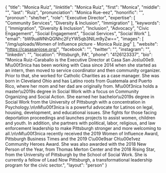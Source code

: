 {
  "title": "Monica Ruiz",
  "linktitle": "Monica Ruiz",
  "first": "Monica",
  "middle": "",
  "last": "Ruiz",
  "pronunciation": "Monica Rue-eez",
  "honorific": "",
  "pronoun": "she/her",
  "role": "Executive Director",
  "expertise": [
    "Community Services",
    "Diversity & Inclusion",
    "Immigration"
  ],
  "keywords": [
    "Immigration",
    "Diversity & Inclusion",
    "Inclusion",
    "Advocacy",
    "Civic Engagement",
    "Social Engagement",
    "Social Services",
    "Social Work"
  ],
  "email": "bW9uaWNhQGNhc2FzYW5qb3NlLm9yZw==",
  "images": [
    "/img/uploads/Women of Influence picture - Monica Ruiz.jpg"
  ],
  "website": "https://casasanjose.org/",
  "facebook": "",
  "twitter": "",
  "instagram": "",
  "linkedin": "",
  "location": "Pittsburgh, PA",
  "phone": "4126123337",
  "bio": "Monica Ruiz-Caraballo is the Executive Director at Casa San Jos\u00e9. M\u00f3nica has been working with Casa since 2014 when she started as an intern, then moved to service coordinator and then community organizer. Prior to that, she worked for Catholic Charities as a case manager. She was born in Cleveland Ohio and has Latino roots from Guatemala and Puerto Rico, where her mom and her dad are originally from. M\u00f3nica holds a master\u2019s degree in Social Work with a focus on Community Organizing and Social Action. She earned her bachelor\u2019s degree in Social Work from the University of Pittsburgh with a concentration in Psychology.\n\nM\u00f3nica is a powerful advocate for Latinos on legal, housing, development, and educational issues. She fights for those facing deportation proceedings and launches projects to assist women, children and youth. In addition, she partners with political, labor, religious, and law enforcement leadership to make Pittsburgh stronger and more welcoming to all.\n\nM\u00f3nica recently received the 2019 Women of Influence Award, Pittsburgh Business Times and the 2019 C\u00e9sar Ch\u00e1vez Community Heroes Award. She was also awarded with the 2018 New Person of the Year, from Thomas Merton Center and the 2018 Rising Star, from the University of Pittsburgh by the School of Social Work. She is currently a fellow of Lead Now Pittsburgh, a transformational leadership program for the civic sector.",
  "layout": "person"
}
